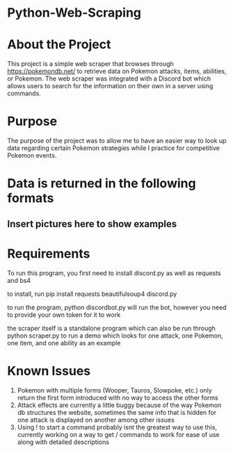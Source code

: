 # Python-Web-Scraping

# About the Project
This project is a simple web scraper that browses through https://pokemondb.net/ to retrieve data on Pokemon attacks, items, abilities, or Pokemon. The web scraper was integrated with a Discord bot which allows users to search for the information on their own in a server using commands.

# Purpose
The purpose of the project was to allow me to have an easier way to look up data regarding certain Pokemon strategies while I practice for competitive Pokemon events.

# Data is returned in the following formats

## Insert pictures here to show examples

# Requirements
To run this program, you first need to install discord.py as well as requests and bs4

to install, run pip install requests beautifulsoup4 discord.py

to run the program, python discordbot.py will run the bot, however you need to provide your own token for it to work

the scraper itself is a standalone program which can also be run through python scraper.py to run a demo which looks for one attack, one Pokemon, one item, and one ability as an example

# Known Issues
1. Pokemon with multiple forms (Wooper, Tauros, Slowpoke, etc.) only return the first form introduced with no way to access the other forms
2. Attack effects are currently a little buggy because of the way Pokemon db structures the website, sometimes the same info that is hidden for one attack is displayed on another among other issues
3. Using ! to start a command probably isnt the greatest way to use this, currently working on a way to get / commands to work for ease of use along with detailed descriptions
